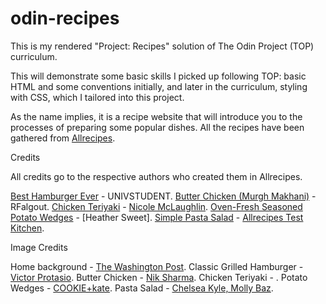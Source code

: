 # odin-recipes
This is my rendered "Project: Recipes" solution of The Odin Project (TOP) curriculum.

This will demonstrate some basic skills I picked up following TOP: basic HTML and some conventions initially, and later in the curriculum, styling with CSS, which I tailored into this project.

As the name implies, it is a recipe website that will introduce you to the processes of preparing some popular dishes. All the recipes have been gathered from [Allrecipes](https://www.allrecipes.com/).

Credits

All credits go to the respective authors who created them in Allrecipes.

[Best Hamburger Ever](https://www.allrecipes.com/recipe/72657/best-hamburger-ever/) - UNIVSTUDENT.
[Butter Chicken (Murgh Makhani)](https://www.allrecipes.com/recipe/246717/indian-butter-chicken-chicken-makhani/) - RFalgout.
[Chicken Teriyaki](https://www.allrecipes.com/chicken-teriyaki-recipe-8641256) - [Nicole McLaughlin](https://www.allrecipes.com/author/nicole-mclaughlin/).
[Oven-Fresh Seasoned Potato Wedges](https://www.allrecipes.com/recipe/199575/oven-fresh-seasoned-potato-wedges/) - [Heather Sweet].
[Simple Pasta Salad](https://www.allrecipes.com/recipe/86353/simple-pasta-salad/) - [Allrecipes Test Kitchen](https://www.allrecipes.com/allrecipes-test-kitchen-7553892).

Image Credits

Home background - [The Washington Post](https://www.washingtonpost.com/wellness/2024/05/08/ultraprocessed-junk-food-health-risks/).
Classic Grilled Hamburger - [Victor Protasio](https://www.foodandwine.com/recipes/crispy-comte-cheeseburgers).
Butter Chicken - [Nik Sharma](https://niksharmacooks.com/butter-chicken/).
Chicken Teriyaki - .
Potato Wedges - [COOKIE+kate](https://cookieandkate.com/crispy-baked-potato-wedges-recipe/).
Pasta Salad - [Chelsea Kyle, Molly Baz](https://www.epicurious.com/recipes/food/views/chicken-teriyaki).